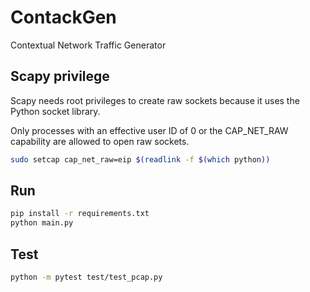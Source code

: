 # ContackGen

Contextual Network Traffic Generator

## Scapy privilege

Scapy needs root privileges to create raw sockets because it uses the Python socket library. 

Only processes with an effective user ID of 0 or the CAP_NET_RAW capability are allowed to open raw sockets.

```bash
sudo setcap cap_net_raw=eip $(readlink -f $(which python))
```

## Run

```bash
pip install -r requirements.txt
python main.py
```

## Test

```bash
python -m pytest test/test_pcap.py
```